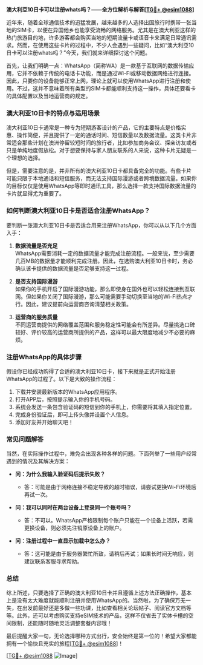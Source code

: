 **澳大利亞10日卡可以注册whats吗？——全方位解析与解答[[TG💪+ @esim1088](https://t.me/s/esim1088)]**

近年来，随着全球通信技术的迅猛发展，越来越多的人选择出国旅行时携带一张当地的SIM卡，以便在异国他乡也能享受流畅的网络服务。尤其是在澳大利亚这样的热门旅游目的地，许多游客都会购买当地的短期流量卡或语音卡来满足日常通讯需求。然而，在使用这些卡片的过程中，不少人会遇到一些疑问，比如“澳大利亞10日卡可以注册whats吗？”今天，我们就来详细探讨这个问题。

首先，让我们明确一点：WhatsApp（简称WA）是一款基于互联网的数据传输应用，它并不依赖于传统的电话卡功能，而是通过Wi-Fi或移动数据网络进行连接。因此，只要你的设备能够正常上网，理论上就可以使用WhatsApp进行注册和使用。不过，这并不意味着所有类型的SIM卡都能顺利支持这一操作，具体还要看卡的具体配置以及当地运营商的规定。

### **澳大利亚10日卡的特点与适用场景**

澳大利亚10日卡通常是一种专为短期游客设计的产品，它的主要特点是价格实惠、操作简便，并且提供了一定的通话时间、短信数量以及数据流量。这类卡片非常适合那些计划在澳洲停留较短时间的旅行者，比如参加商务会议、探亲访友或者只是单纯地度假放松。对于想要保持与家人朋友联系的人来说，这种卡片无疑是一个理想的选择。

但是，需要注意的是，并非所有的澳大利亚10日卡都具备完全的功能。有些卡片可能只限于本地通话和短信服务，而无法支持国际漫游或者跨境数据流量。如果你的目标仅仅是使用WhatsApp等即时通讯工具，那么选择一款支持国际数据流量的卡片就显得尤为重要了。

### **如何判断澳大利亚10日卡是否适合注册WhatsApp？**

要判断一张澳大利亚10日卡是否适合用来注册WhatsApp，你可以从以下几个方面入手：

1. **数据流量是否充足**  
   WhatsApp需要消耗一定的数据流量才能完成注册流程。一般来说，至少需要几百MB的数据量才能顺利完成注册。因此，在选购澳大利亚10日卡时，务必确认该卡提供的数据流量是否足够支持这一过程。

2. **是否支持国际漫游**  
   如果你的手机开启了国际漫游功能，那么即使身在国外也可以轻松连接到互联网。但如果你关闭了国际漫游，那么可能需要手动切换至当地的Wi-Fi热点才行。因此，建议提前向运营商咨询清楚相关政策。

3. **运营商的服务质量**  
   不同运营商提供的网络覆盖范围和服务稳定性可能会有所差异。尽量挑选口碑较好、评价较高的运营商所提供的产品，这样可以最大限度地减少不必要的麻烦。

### **注册WhatsApp的具体步骤**

假设你已经成功购得了合适的澳大利亚10日卡，接下来就是正式开始注册WhatsApp的过程了。以下是大致的操作流程：

1. 下载并安装最新版本的WhatsApp应用程序。
2. 打开APP后，按照提示输入你的手机号码。
3. 系统会发送一条包含验证码的短信到你的手机上，你需要将其填入指定位置。
4. 完成身份验证后，即可上传头像并设置个人信息。
5. 添加好友并开始聊天吧！

### **常见问题解答**

当然，在实际操作过程中，难免会出现各种各样的问题。下面列举了一些用户经常遇到的情况及其解决方案：

- **问：为什么我输入验证码后提示失败？**
  - 答：可能是由于网络连接不稳定导致的超时错误，请尝试更换Wi-Fi环境后再试一次。
  
- **问：我可以同时在两台设备上登录同一个账号吗？**
  - 答：不可以。WhatsApp严格限制每个账户只能在一个设备上活跃，若需更换设备，则必须先注销原设备上的账户。

- **问：注册过程中一直显示加载中怎么办？**
  - 答：这可能是由于服务器繁忙所致，请稍后再试；如果长时间无响应，则建议联系客服寻求帮助。

### **总结**

综上所述，只要选择了正确的澳大利亚10日卡并且遵循上述方法正确操作，基本上是没有太大难度就能顺利注册并使用WhatsApp的。当然啦，为了确保万无一失，在出发前最好还是多做一些功课，比如查看相关论坛帖子、阅读官方文档等等。此外，还可以考虑购买支持eSIM技术的产品，这样不仅省去了实体卡槽的空间限制，还能随时随地灵活调整套餐内容哦！

最后提醒大家一句，无论选择哪种方式出行，安全始终是第一位的！希望大家都能拥有一个愉快且充实的旅程[[TG💪+ @esim1088](https://t.me/s/esim1088)]！

[[TG💪+ @esim1088](https://t.me/s/esim1088) ![Image](https://i.postimg.cc/4NQfJmqS/Snipaste-2025-05-13-00-14-12.png)]